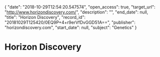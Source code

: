 {
  "date": "2018-10-29T12:54:20.547574", 
  "open_access": true, 
  "target_url": "http://www.horizondiscovery.com/", 
  "description": "", 
  "end_date": null, 
  "title": "Horizon Discovery", 
  "record_id": "20181029T125420/0EQ9P+4+r9erVfDvGGD51A==", 
  "publisher": "horizondiscovery.com", 
  "start_date": null, 
  "subject": "Genetics"
}

# Horizon Discovery

